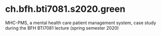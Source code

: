 # ch.bfh.bti7081.s2020.green
MHC-PMS, a mental health care patient management system, case study during the BFH BTI7081 lecture (spring semester 2020)
